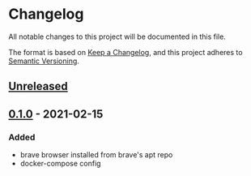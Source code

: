 # Changelog
All notable changes to this project will be documented in this file.

The format is based on [Keep a Changelog](https://keepachangelog.com/en/1.0.0/),
and this project adheres to [Semantic Versioning](https://semver.org/spec/v2.0.0.html).

## [Unreleased]

## [0.1.0] - 2021-02-15
### Added
- brave browser installed from brave's apt repo
- docker-compose config

[Unreleased]: https://github.com/fphammerle/docker-brave-browser/compare/v0.1.0...HEAD
[0.1.0]: https://github.com/fphammerle/docker-brave-browser/releases/tag/v0.1.0
